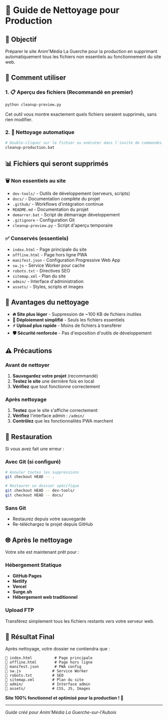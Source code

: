 # 🧹 Guide de Nettoyage pour Production

## 🎯 Objectif
Préparer le site Anim'Média La Guerche pour la production en supprimant automatiquement tous les fichiers non essentiels au fonctionnement du site web.

## 🚀 Comment utiliser

### 1. 📋 Aperçu des fichiers (Recommandé en premier)
```bash
python cleanup-preview.py
```
Cet outil vous montre exactement quels fichiers seraient supprimés, sans rien modifier.

### 2. 🧹 Nettoyage automatique
```bash
# Double-cliquer sur le fichier ou exécuter dans l'invite de commandes
cleanup-production.bat
```

## 📊 Fichiers qui seront supprimés

### 🗑️ Non essentiels au site
- `dev-tools/` - Outils de développement (serveurs, scripts)
- `docs/` - Documentation complète du projet  
- `.github/` - Workflows d'intégration continue
- `README.md` - Documentation du projet
- `demarrer.bat` - Script de démarrage développement
- `.gitignore` - Configuration Git
- `cleanup-preview.py` - Script d'aperçu temporaire

### ✅ Conservés (essentiels)
- `index.html` - Page principale du site
- `offline.html` - Page hors ligne PWA
- `manifest.json` - Configuration Progressive Web App
- `sw.js` - Service Worker pour cache
- `robots.txt` - Directives SEO
- `sitemap.xml` - Plan du site
- `admin/` - Interface d'administration
- `assets/` - Styles, scripts et images

## 💾 Avantages du nettoyage

- **🔥 Site plus léger** - Suppression de ~100 KB de fichiers inutiles
- **🚀 Déploiement simplifié** - Seuls les fichiers essentiels
- **⚡ Upload plus rapide** - Moins de fichiers à transférer
- **🛡️ Sécurité renforcée** - Pas d'exposition d'outils de développement

## ⚠️ Précautions

### Avant de nettoyer
1. **Sauvegardez votre projet** (recommandé)
2. **Testez le site** une dernière fois en local
3. **Vérifiez** que tout fonctionne correctement

### Après nettoyage
1. **Testez** que le site s'affiche correctement
2. **Vérifiez** l'interface admin : `/admin/`
3. **Contrôlez** que les fonctionnalités PWA marchent

## 🔄 Restauration

Si vous avez fait une erreur :

### Avec Git (si configuré)
```bash
# Annuler toutes les suppressions
git checkout HEAD -- .

# Restaurer un dossier spécifique
git checkout HEAD -- dev-tools/
git checkout HEAD -- docs/
```

### Sans Git
- Restaurez depuis votre sauvegarde
- Re-téléchargez le projet depuis GitHub

## 🌐 Après le nettoyage

Votre site est maintenant prêt pour :

### Hébergement Statique
- **GitHub Pages**
- **Netlify** 
- **Vercel**
- **Surge.sh**
- **Hébergement web traditionnel**

### Upload FTP
Transférez simplement tous les fichiers restants vers votre serveur web.

## 🎉 Résultat Final

Après nettoyage, votre dossier ne contiendra que :
```
📄 index.html          # Page principale
📄 offline.html        # Page hors ligne 
📄 manifest.json       # PWA config
📄 sw.js              # Service Worker
📄 robots.txt         # SEO
📄 sitemap.xml        # Plan du site
📁 admin/             # Interface admin
📁 assets/            # CSS, JS, Images
```

**Site 100% fonctionnel et optimisé pour la production ! 🚀**

---
*Guide créé pour Anim'Média La Guerche-sur-l'Aubois*